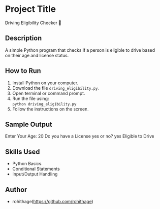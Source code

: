 # Project Title

Driving Eligibility Checker 🚗

## Description
A simple Python program that checks if a person is eligible to drive based on their age and license status.

## How to Run
1. Install Python on your computer.
2. Download the file `driving_eligibility.py`.
3. Open terminal or command prompt.
4. Run the file using:  
   `python driving_eligibility.py`
5. Follow the instructions on the screen.

## Sample Output
Enter Your Age: 20
Do you have a License yes or no? yes
Eligible to Drive


## Skills Used
- Python Basics
- Conditional Statements
- Input/Output Handling

## Author
- rohithage(https://github.com/rohithage)
